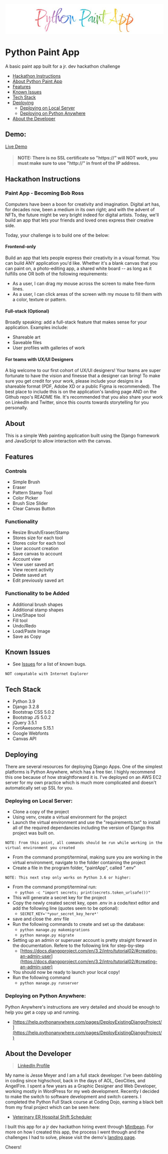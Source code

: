 ![Splash Title](./screenshots/Title.JPG)
# Python Paint App
A basic paint app built for a jr. dev hackathon challenge

* [Hackathon Instructions](#hackathon-instructions)
* [About Python Paint App](#about)
* [Features](#features)
* [Known Issues](#known-issues)
* [Tech Stack](#tech-stack)
* [Deploying](#deploying)
    * [Deploying on Local Server](#deploying-on-local-server)
    * [Deploying on Python Anywhere](#deploying-on-python-anywhere)
* [About the Developer](#about-the-developer)

## Demo:
[Live Demo](http://3.21.234.185)

> #### NOTE: There is no SSL certificate so "https://" will NOT work, you must make sure to use "http://" in front of the IP address.

## Hackathon Instructions
### Paint App - Becoming Bob Ross
Computers have been a boon for creativity and imagination. Digital art has, for decades now, been a medium in its own right; and with the advent of NFTs, the future might be very bright indeed for digital artists. Today, we'll build an app that lets your friends and loved ones express their creative side.

Today, your challenge is to build one of the below:

#### Frontend-only
Build an app that lets people express their creativity in a visual format. You can build ANY application you'd like. Whether it's a blank canvas that you can paint on, a photo-editing app, a shared white board -- as long as it fulfills one OR both of the following requirements:

- As a user, I can drag my mouse across the screen to make free-form lines.
- As a user, I can click areas of the screen with my mouse to fill them with a color, texture or pattern.
#### Full-stack (Optional)
Broadly speaking: add a full-stack feature that makes sense for your application. Examples include:

- Shareable art
- Saveable files
- User profiles with galleries of work
#### For teams with UX/UI Designers
A big welcome to our first cohort of UX/UI designers! Your teams are super fortunate to have the vision and finesse that a designer can bring! To make sure you get credit for your work, please include your designs in a shareable format (PDF, Adobe XD or a public Figma is recommended). The best place to include this is on the application's landing page AND on the Github repo's README file. It's recommended that you also share your work on LinkedIn and Twitter, since this counts towards storytelling for you personally.

<!-- #### Here are some achievable application inspirations on Codepen:
- [HTML5 Drawing Pad](https://codepen.io/HarryGateaux/pen/BApxl)
- [Drawing from Dots](https://codepen.io/cftflora/pen/xdAIw)
- [SVG Coloring Book](https://codepen.io/tigt/pen/xZEdoP)
#### Advanced applications, for further inspiration. We DO NOT recommend you build these...
- [Aggie.io](https://aggie.io/)
- [Free Coloring Pages](https://www.free-coloring-pages.com/online.html)
Best of luck, and make sure to consult the [Hiring Hackathon Guide](https://info.mintbean.io/hiring-hackathon-guide)! -->

## About
This is a simple Web painting application built using the Django framework and JavaScript to allow interaction with the canvas.

## Features
### Controls
- Simple Brush
- Eraser
- Pattern Stamp Tool
- Color Picker
- Brush Size Slider
- Clear Canvas Button

### Functionality
- Resize Brush/Eraser/Stamp
- Stores size for each tool
- Stores color for each tool
- User account creation
- Save canvas to account
- Account view
- View user saved art
- View recent activity
- Delete saved art
- Edit previously saved art

### Functionality to be Added
- Additional brush shapes
- Additional stamp shapes
- Line/Shape tool
- Fill tool
- Undo/Redo
- Load/Paste Image
- Save as Copy

## Known Issues
- See [Issues](https://github.com/GuardianBob/PaintApp/issues) for a list of known bugs.
```
NOT compatable with Internet Explorer
```

## Tech Stack
- Python 3.9
- Django 3.2.8
- Bootstrap CSS 5.0.2
- Bootstrap JS 5.0.2
- jQuery 3.5.1
- FontAwesome 5.15.1
- Google Webfonts
- Canvas API

## Deploying
There are several resources for deploying Django Apps.  One of the simplest platforms is Python Anywhere, which has a free tier.  I highly recommend this one because of how straightforward it is.  I've deployed on an AWS EC2 server for my own practice which is much more complicated and doesn't automatically set up SSL for you.
### Deploying on Local Server:
- Clone a copy of the project
- Using venv, create a virtual environment for the project
- Launch the virtual environment and use the "requirements.txt" to install all of the required dependancies including the version of Django this project was built on.
```
NOTE: From this point, all commands should be run while working in the virtual environment you created
```
- From the command prompt/terminal, making sure you are working in the virtual environment, navigate to the folder containing the project
- Create a file in the program folder, "paintApp", called ".env"
```
NOTE: This next step only works on Python 3.6 or higher:
```
- From the command prompt/terminal run:
    - `python -c "import secrets; print(secrets.token_urlsafe())"`
- This will generate a secret key for the project
- Copy the newly created secret key, open .env in a code/text editor and add the following line (quotes seem to be optional):
    - `SECRET_KEY='*your_secret_key_here*'`
- save and close the .env file
- Run the following commands to create and set up the database:
    - `python manage.py makemigrations`
    - `python manage.py migrate`
- Setting up an admin or superuser account is pretty straight forward in the documentation.  Refere to the following link for step-by-step
    - [https://docs.djangoproject.com/en/3.2/intro/tutorial02/#creating-an-admin-user](https://docs.djangoproject.com/en/3.2/intro/tutorial02/#creating-an-admin-user)
- You should now be ready to launch your local copy!
- Run the following command
    - `python manage.py runserver`

### Deploying on Python Anywhere:
Python Anywhere's instructions are very detailed and should be enough to help you get a copy up and running.
- [https://help.pythonanywhere.com/pages/DeployExistingDjangoProject/](https://help.pythonanywhere.com/pages/DeployExistingDjangoProject/)

## About the Developer
> [LinkedIn Profile](https://www.linkedin.com/in/meyerjg)

My name is Jesse Meyer and I am a full stack developer.  I've been dabbling in coding since highschool, back in the days of AOL, GeoCities, and AngelFire.  I spent a few years as a Graphic Designer and Web Developer, working mostly in WordPress for my web development.  Recently I decided to make the switch to software development and switch careers.  I completed the Python Full Stack course at Coding Dojo, earning a black belt from my final project which can be seen here:

- [Veterinary ER Hospital Shift Scheduler](https://github.com/GuardianBob/ShiftScheduler)

I built this app for a jr dev hackathon hiring event through [Mintbean](https://mintbean.io).  For more on how I created this app, the process I went through and the challenges I had to solve, please visit the demo's [landing page](http://3.21.234.185/).

Cheers!
